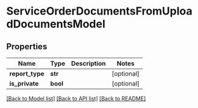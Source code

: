 # ServiceOrderDocumentsFromUploadDocumentsModel

## Properties
Name | Type | Description | Notes
------------ | ------------- | ------------- | -------------
**report_type** | **str** |  | [optional] 
**is_private** | **bool** |  | [optional] 

[[Back to Model list]](../README.md#documentation-for-models) [[Back to API list]](../README.md#documentation-for-api-endpoints) [[Back to README]](../README.md)


